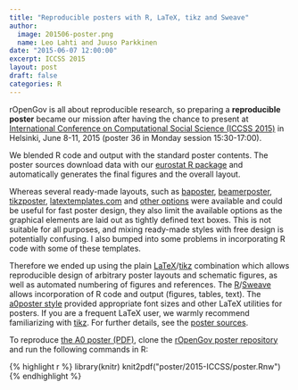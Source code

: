 ```yaml
---
title: "Reproducible posters with R, LaTeX, tikz and Sweave"
author:
  image: 201506-poster.png
  name: Leo Lahti and Juuso Parkkinen
date: "2015-06-07 12:00:00"
excerpt: ICCSS 2015
layout: post
draft: false
categories: R
---
```




rOpenGov is all about reproducible research, so preparing a
**reproducible poster** became our mission after having the chance to
present at [International Conference on Computational Social Science
(ICCSS 2015)](http://iccss2015.eu/index.html) in Helsinki, June 8-11,
2015 (poster 36 in Monday session 15:30-17:00).

We blended R code and output with the standard poster contents. The
poster sources download data with our [eurostat R
package](http://github.com/rOpenGov/eurostat) and automatically
generates the final figures and the overall layout.


Whereas several ready-made layouts, such as
[baposter](http://www.brian-amberg.de/uni/poster/),
[beamerposter](https://github.com/deselaers/latex-beamerposter),
[tikzposter](http://www.ctan.org/pkg/tikzposter),
[latextemplates.com](www.latextemplates.com/cat/conference-posters)
and [other
options](http://tex.stackexchange.com/questions/341/how-to-create-posters-using-latex)
were available and could be useful for fast poster design, they also
limit the available options as the graphical elements are laid out as
tightly defined text boxes. This is not suitable for all purposes, and
mixing ready-made styles with free design is potentially confusing. I
also bumped into some problems in incorporating R code with some of
these templates.

Therefore we ended up using the plain 
[LaTeX](http://www.latex-project.org/)/[tikz](http://sourceforge.net/projects/pgf/)
combination which allows reproducible design of arbitrary poster
layouts and schematic figures, as well as automated numbering of
figures and references. The
[R](http://www.r-project.org)/[Sweave](https://www.statistik.lmu.de/~leisch/Sweave/)
allows incorporation of R code and output (figures, tables, text). The
[a0poster
style](http://www.ctan.org/tex-archive/macros/latex/contrib/a0poster)
provided appropriate font sizes and other LaTeX utilities for
posters. If you are a frequent LaTeX user, we warmly recommend
familiarizing with [tikz](http://www.texample.net/tikz/). For further
details, see the [poster
sources](https://github.com/rOpenGov/poster/blob/master/2015-ICCSS/poster.Rnw).


To reproduce [the A0 poster
(PDF)](https://github.com/rOpenGov/poster/blob/master/2015-ICCSS/poster.pdf),
clone the [rOpenGov poster
repository](https://github.com/rOpenGov/poster) and run the following
commands in R:


{% highlight r %}
library(knitr)
knit2pdf("poster/2015-ICCSS/poster.Rnw")
{% endhighlight %}


[jekyll-gh]: https://github.com/mojombo/jekyll
[jekyll]:    http://jekyllrb.com
